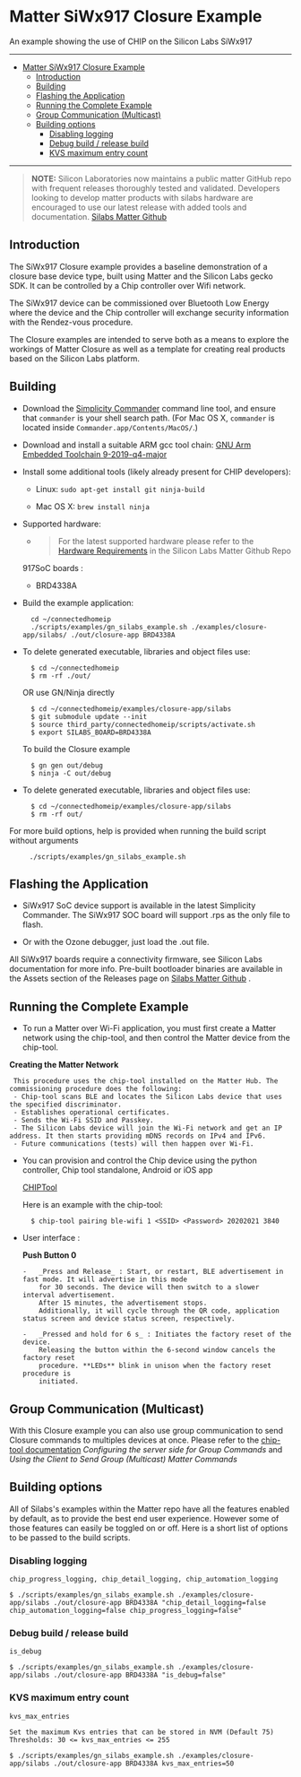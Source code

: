 # Matter SiWx917 Closure Example

An example showing the use of CHIP on the Silicon Labs SiWx917

<hr>

- [Matter SiWx917 Closure Example](#matter-siwx917-closure-example)
  - [Introduction](#introduction)
  - [Building](#building)
  - [Flashing the Application](#flashing-the-application)
  - [Running the Complete Example](#running-the-complete-example)
  - [Group Communication (Multicast)](#group-communication-multicast)
  - [Building options](#building-options)
    - [Disabling logging](#disabling-logging)
    - [Debug build / release build](#debug-build--release-build)
    - [KVS maximum entry count](#kvs-maximum-entry-count)

<hr>

> **NOTE:** Silicon Laboratories now maintains a public matter GitHub repo with
> frequent releases thoroughly tested and validated. Developers looking to
> develop matter products with silabs hardware are encouraged to use our latest
> release with added tools and documentation.
> [Silabs Matter Github](https://github.com/SiliconLabs/matter/releases)

## Introduction

The SiWx917 Closure example provides a baseline demonstration of a closure
base device type, built using Matter and the Silicon Labs gecko SDK. It
can be controlled by a Chip controller over Wifi network.

The SiWx917 device can be commissioned over Bluetooth Low Energy where the device
and the Chip controller will exchange security information with the Rendez-vous
procedure.

The Closure examples are intended to serve both as a means to explore the
workings of Matter Closure as well as a template for creating real products
based on the Silicon Labs platform.

## Building

-   Download the
    [Simplicity Commander](https://www.silabs.com/mcu/programming-options)
    command line tool, and ensure that `commander` is your shell search path.
    (For Mac OS X, `commander` is located inside
    `Commander.app/Contents/MacOS/`.)

-   Download and install a suitable ARM gcc tool chain:
    [GNU Arm Embedded Toolchain 9-2019-q4-major](https://developer.arm.com/tools-and-software/open-source-software/developer-tools/gnu-toolchain/gnu-rm/downloads)

-   Install some additional tools (likely already present for CHIP developers):

    -   Linux: `sudo apt-get install git ninja-build`

    -   Mac OS X: `brew install ninja`

-   Supported hardware:

    -   > For the latest supported hardware please refer to the
        > [Hardware Requirements](https://github.com/SiliconLabs/matter/blob/latest/docs/silabs/general/HARDWARE_REQUIREMENTS.md)
        > in the Silicon Labs Matter Github Repo

    917SoC boards :
    
    -   BRD4338A

*   Build the example application:

          cd ~/connectedhomeip
          ./scripts/examples/gn_silabs_example.sh ./examples/closure-app/silabs/ ./out/closure-app BRD4338A

-   To delete generated executable, libraries and object files use:

          $ cd ~/connectedhomeip
          $ rm -rf ./out/

    OR use GN/Ninja directly

          $ cd ~/connectedhomeip/examples/closure-app/silabs
          $ git submodule update --init
          $ source third_party/connectedhomeip/scripts/activate.sh
          $ export SILABS_BOARD=BRD4338A

    To build the Closure example

          $ gn gen out/debug
          $ ninja -C out/debug

-   To delete generated executable, libraries and object files use:

          $ cd ~/connectedhomeip/examples/closure-app/silabs
          $ rm -rf out/

For more build options, help is provided when running the build script without
arguments

         ./scripts/examples/gn_silabs_example.sh

## Flashing the Application

-   SiWx917 SoC device support is available in the latest Simplicity Commander. The SiWx917 SOC board will support .rps as the only file to flash.

-   Or with the Ozone debugger, just load the .out file.

All SiWx917 boards require a connectivity firmware, see Silicon Labs documentation for more
info. Pre-built bootloader binaries are available in the Assets section of the
Releases page on
[Silabs Matter Github](https://github.com/SiliconLabs/matter/releases) .

## Running the Complete Example

-   To run a Matter over Wi-Fi application, you must first create a Matter network using the chip-tool, and then control the Matter device from the chip-tool.

**Creating the Matter Network**

     This procedure uses the chip-tool installed on the Matter Hub. The commissioning procedure does the following:
     - Chip-tool scans BLE and locates the Silicon Labs device that uses the specified discriminator.
     - Establishes operational certificates.
     - Sends the Wi-Fi SSID and Passkey.
     - The Silicon Labs device will join the Wi-Fi network and get an IP address. It then starts providing mDNS records on IPv4 and IPv6.
     - Future communications (tests) will then happen over Wi-Fi.

*   You can provision and control the Chip device using the python controller,
    Chip tool standalone, Android or iOS app

    [CHIPTool](https://github.com/project-chip/connectedhomeip/blob/master/examples/chip-tool/README.md)

    Here is an example with the chip-tool:

          $ chip-tool pairing ble-wifi 1 <SSID> <Password> 20202021 3840

-   User interface :

    **Push Button 0**

        -   _Press and Release_ : Start, or restart, BLE advertisement in fast mode. It will advertise in this mode
            for 30 seconds. The device will then switch to a slower interval advertisement.
            After 15 minutes, the advertisement stops.
            Additionally, it will cycle through the QR code, application status screen and device status screen, respectively.

        -   _Pressed and hold for 6 s_ : Initiates the factory reset of the device.
            Releasing the button within the 6-second window cancels the factory reset
            procedure. **LEDs** blink in unison when the factory reset procedure is
            initiated.

## Group Communication (Multicast)

With this Closure example you can also use group communication to send
Closure commands to multiples devices at once. Please refer to the
[chip-tool documentation](../../chip-tool/README.md) _Configuring the server
side for Group Commands_ and _Using the Client to Send Group (Multicast) Matter
Commands_

## Building options

All of Silabs's examples within the Matter repo have all the features enabled by
default, as to provide the best end user experience. However some of those
features can easily be toggled on or off. Here is a short list of options to be
passed to the build scripts.

### Disabling logging

`chip_progress_logging, chip_detail_logging, chip_automation_logging`

    $ ./scripts/examples/gn_silabs_example.sh ./examples/closure-app/silabs ./out/closure-app BRD4338A "chip_detail_logging=false chip_automation_logging=false chip_progress_logging=false"

### Debug build / release build

`is_debug`

    $ ./scripts/examples/gn_silabs_example.sh ./examples/closure-app/silabs ./out/closure-app BRD4338A "is_debug=false"

### KVS maximum entry count

`kvs_max_entries`

    Set the maximum Kvs entries that can be stored in NVM (Default 75)
    Thresholds: 30 <= kvs_max_entries <= 255

    $ ./scripts/examples/gn_silabs_example.sh ./examples/closure-app/silabs ./out/closure-app BRD4338A kvs_max_entries=50
